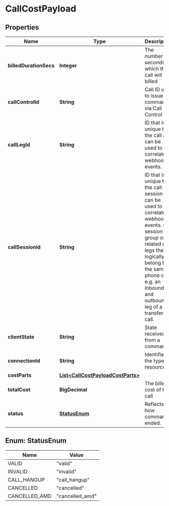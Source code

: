 

# CallCostPayload


## Properties

Name | Type | Description | Notes
------------ | ------------- | ------------- | -------------
**billedDurationSecs** | **Integer** | The number of seconds for which this call will be billed |  [optional]
**callControlId** | **String** | Call ID used to issue commands via Call Control API. |  [optional]
**callLegId** | **String** | ID that is unique to the call and can be used to correlate webhook events. |  [optional]
**callSessionId** | **String** | ID that is unique to the call session and can be used to correlate webhook events. Call session is a group of related call legs that logically belong to the same phone call, e.g. an inbound and outbound leg of a transferred call. |  [optional]
**clientState** | **String** | State received from a command. |  [optional]
**connectionId** | **String** | Identifies the type of resource. |  [optional]
**costParts** | [**List&lt;CallCostPayloadCostParts&gt;**](CallCostPayloadCostParts.md) |  |  [optional]
**totalCost** | **BigDecimal** | The billed cost of the call |  [optional]
**status** | [**StatusEnum**](#StatusEnum) | Reflects how command ended. |  [optional]



## Enum: StatusEnum

Name | Value
---- | -----
VALID | &quot;valid&quot;
INVALID | &quot;invalid&quot;
CALL_HANGUP | &quot;call_hangup&quot;
CANCELLED | &quot;cancelled&quot;
CANCELLED_AMD | &quot;cancelled_amd&quot;



